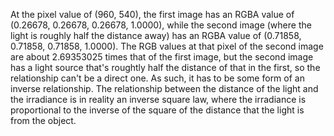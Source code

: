 At the pixel value of (960, 540), the first image has an RGBA value of (0.26678, 0.26678, 0.26678, 1.0000), while the second image (where the light is roughly half the distance away) has an RGBA value of (0.71858, 0.71858, 0.71858, 1.0000). The RGB values at that pixel of the second image are about 2.69353025 times that of the first image, but the second image has a light source that's roughtly half the distance of that in the first, so the relationship can't be a direct one. As such, it has to be some form of an inverse relationship. The relationship between the distance of the light and the irradiance is in reality an inverse square law, where the irradiance is proportional to the inverse of the square of the distance that the light is from the object.
